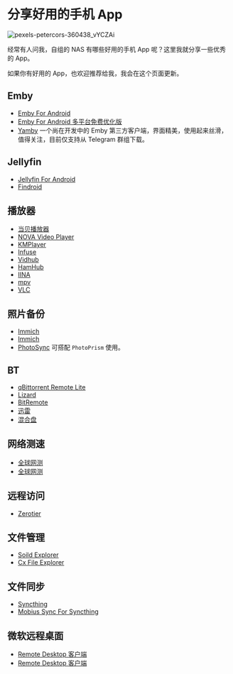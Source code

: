 # 分享好用的手机 App

![pexels-petercors-360438_vYCZAi](https://img.slarker.me/blog/pexels-petercors-360438_vYCZAi.jpg)

经常有人问我，自组的 NAS 有哪些好用的手机 App 呢？这里我就分享一些优秀的 App。

如果你有好用的 App，也欢迎推荐给我，我会在这个页面更新。

## Emby 

- [Emby For Android](https://emby.media/emby-for-android.html) <Badge type="tip" text="Android" /><Badge type="warning" text="官方" />
- [Emby For Android 多平台免费优化版](https://www.lckp.top/thing/emby-client/) <Badge type="tip" text="Android" />
- [Yamby](https://t.me/yamby_release) <Badge type="tip" text="Android" /> 一个尚在开发中的 Emby 第三方客户端，界面精美，使用起来丝滑，值得关注，目前仅支持从 Telegram 群组下载。

## Jellyfin

- [Jellyfin For Android](https://github.com/jellyfin/jellyfin-android) <Badge type="tip" text="Android" /><Badge type="warning" text="官方" />
- [Findroid](https://github.com/jarnedemeulemeester/findroid) <Badge type="tip" text="Android" />

## 播放器

- [当贝播放器](https://www.dangbei.com/player/) <Badge type="tip" text="Android TV" /><Badge type="warning" text="官方" />
- [NOVA Video Player](https://github.com/nova-video-player/aos-AVP/releases/) <Badge type="tip" text="Android TV" /><Badge type="warning" text="官方" />
- [KMPlayer](https://play.google.com/store/apps/details?id=com.kmplayer&hl=en_US) <Badge type="tip" text="Android" /><Badge type="warning" text="官方" />
- [Infuse](https://apps.apple.com/us/app/infuse-video-player/id1136220934) <Badge type="tip" text="iOS" /><Badge type="warning" text="官方" />
- [Vidhub](https://apps.apple.com/cn/app/vidhub-%E9%AB%98%E6%B8%85%E5%BD%B1%E7%89%87%E8%A7%86%E9%A2%91%E6%92%AD%E6%94%BE%E5%99%A8-%E5%BF%AB%E6%92%AD%E9%98%BF%E9%87%8C%E4%BA%91%E7%9B%98-%E7%99%BE%E5%BA%A6%E7%BD%91%E7%9B%98/id1659622164) <Badge type="tip" text="iOS" /><Badge type="tip" text="macOS" /><Badge type="warning" text="官方" />
- [HamHub](https://apps.apple.com/us/app/hamhub/id6458691598) <Badge type="tip" text="iOS" /><Badge type="warning" text="官方" />
- [IINA](https://iina.io/) <Badge type="tip" text="macOS" /><Badge type="warning" text="官方" />
- [mpv](https://mpv.io/) <Badge type="tip" text="macOS" /><Badge type="tip" text="Windows" /><Badge type="warning" text="官方" />
- [VLC](https://www.videolan.org/) <Badge type="tip" text="macOS" /><Badge type="tip" text="Windows" /><Badge type="warning" text="官方" />

## 照片备份

- [Immich](https://github.com/immich-app/immich/releases) <Badge type="tip" text="Android" /><Badge type="warning" text="官方" />
- [Immich](https://apps.apple.com/us/app/immich/id1613945652) <Badge type="tip" text="iOS" /><Badge type="warning" text="官方" />
- [PhotoSync](https://www.photosync-app.com/home) <Badge type="tip" text="Android" /><Badge type="tip" text="iOS" /><Badge type="warning" text="官方" /> 可搭配 `PhotoPrism` 使用。

## BT

- [qBittorrent Remote Lite](https://play.google.com/store/apps/details?id=me.fengmlo.qbRemoteFree&hl=en_US) <Badge type="tip" text="Android" />
- [Lizard](https://nagornyi.su/) <Badge type="tip" text="macOS" />
- [BitRemote](https://testflight.apple.com/join/yOuPRI3A) <Badge type="tip" text="iOS" /><Badge type="danger" text="TestFlight" /><Badge type="warning" text="官方" />
- [迅雷](https://m.xunlei.com/) <Badge type="tip" text="Android" /><Badge type="tip" text="iOS" /><Badge type="warning" text="官方" />
- [混合盘](https://hunhepan.com/) <Badge type="tip" text="Android" /><Badge type="warning" text="官方" />

## 网络测速

- [全球网测](https://apps.apple.com/cn/app/%E5%85%A8%E7%90%83%E7%BD%91%E6%B5%8B/id1668623776) <Badge type="tip" text="iOS" /><Badge type="warning" text="官方" />
- [全球网测](http://dlc.cnspeedtest.com:8088/TaierAndroid/download/globalspeed_down.html) <Badge type="tip" text="Android" /><Badge type="warning" text="官方" />

## 远程访问

- [Zerotier](https://www.zerotier.com/download/) <Badge type="tip" text="Android" /><Badge type="tip" text="iOS" /><Badge type="warning" text="官方" />

## 文件管理

- [Soild Explorer](https://neatbytes.com/solidexplorer/) <Badge type="tip" text="Android" /><Badge type="warning" text="官方" />
- [Cx File Explorer](https://cxfileexplorer.com/) <Badge type="tip" text="Android" /><Badge type="warning" text="官方" />

## 文件同步

- [Syncthing](https://play.google.com/store/apps/details?id=com.nutomic.syncthingandroid) <Badge type="tip" text="Android" /><Badge type="warning" text="官方" />
- [Mobius Sync For Syncthing](https://apps.apple.com/us/app/m%C3%B6bius-sync/id1539203216) <Badge type="tip" text="iOS" />

## 微软远程桌面

- [Remote Desktop 客户端](https://play.google.com/store/apps/details?id=com.microsoft.rdc.androidx) <Badge type="tip" text="Android" /><Badge type="warning" text="官方" />
- [Remote Desktop 客户端](https://apps.apple.com/us/app/remote-desktop-mobile/id714464092) <Badge type="tip" text="iOS" /><Badge type="warning" text="官方" />